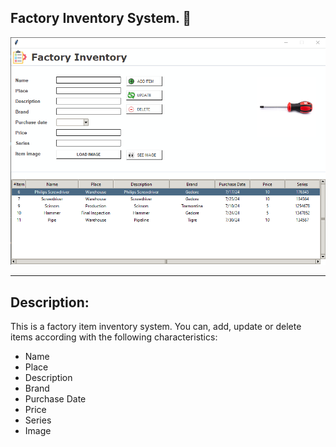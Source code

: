 ## Factory Inventory System. 📝

![Factory Inventory Imagem Sample](https://github.com/Fciambeli/Factory_Inventory/blob/main/Factory%20Inventory%20Image.png?raw=true)

---

## Description:

This is a factory item inventory system. You can, add, update or delete items according with the following characteristics:

- Name
- Place
- Description
- Brand
- Purchase Date
- Price
- Series
- Image

